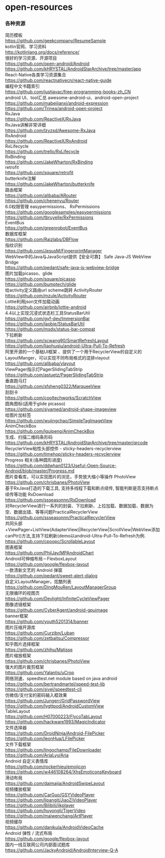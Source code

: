 # open-resources
### 各种资源</br>
简历模板</br>
https://github.com/geekcompany/ResumeSample </br>
kotlin官网、学习资料</br>
http://kotlinlang.org/docs/reference/</br>
很好的学习资源、开源项目 </br>
https://github.com/open-android/Android </br>
https://github.com/kHRYSTAL/AndroidStarArchive/tree/master/app  </br>
React-Native各类学习资源集合</br>
https://github.com/reactnativecn/react-native-guide</br>
编程中文书籍索引</br>
https://github.com/justjavac/free-programming-books-zh_CN </br>
android UI、tool汇总 awesome-android-ui、android-open-project</br>
https://github.com/mabeijianxi/android-expression </br>
https://github.com/Trinea/android-open-project </br>
RxJava  </br>
https://github.com/ReactiveX/RxJava  </br>
RxJava讲解非常详细 </br>
https://github.com/lzyzsd/Awesome-RxJava </br>
RxAndroid </br>
https://github.com/ReactiveX/RxAndroid </br>
RxLifecycle  </br>
https://github.com/trello/RxLifecycle  </br>
RxBinding</br>
https://github.com/JakeWharton/RxBinding </br>
retrofit</br>
https://github.com/square/retrofit  </br>
butterknife注解</br>
https://github.com/JakeWharton/butterknife  </br>
路由框架</br>
https://github.com/alibaba/ARouter  </br>
https://github.com/chenenyu/Router</br>
6.0权限管理 easypermissions、 RxPermissions<br />
https://github.com/googlesamples/easypermissions <br/>
https://github.com/tbruyelle/RxPermissions </br>
EventBus </br>
https://github.com/greenrobot/EventBus  </br>
数据库框架</br>
https://github.com/Raizlabs/DBFlow</br>
指纹识别</br>
https://github.com/JesusM/FingerprintManager </br>
WebView中的Java与JavaScript提供【安全可靠】 Safe Java-JS WebView Bridge  <br />
https://github.com/pedant/safe-java-js-webview-bridge   <br/>
图片加载picasso、glide <br/>
https://github.com/square/picasso  </br>
https://github.com/bumptech/glide   <br />
给activity定义路由url scheme跳转 ActivityRouter  </br>
https://github.com/mzule/ActivityRouter   </br>
Lottie利用json文件加载动画</br>
https://github.com/airbnb/lottie-android </br>
4.4以上实现沉浸式状态栏工具StatusBarUtil   <br />
https://github.com/gyf-dev/ImmersionBar <br/>
https://github.com/laobie/StatusBarUtil   <br/>
https://github.com/msdx/status-bar-compat <br/>
下拉刷新  </br>
https://github.com/scwang90/SmartRefreshLayout </br>
https://github.com/liaohuqiu/android-Ultra-Pull-To-Refresh   </br>
阿里开源的一个基础UI框架 、提供了一个用于RecyclerView的自定义的LayoutManger，可以实现不同布局格式的混排vlayout</br>
https://github.com/alibaba/vlayout </br>
ViewPager指示灯PagerSlidingTabStrip </br>
https://github.com/astuetz/PagerSlidingTabStrip</br>
垂直跑马灯</br>
https://github.com/sfsheng0322/MarqueeView  </br>
刮刮卡</br>
https://github.com/cooltechworks/ScratchView   </br>
圆角图标(适用于glide picasso)  </br>
https://github.com/siyamed/android-shape-imageview  </br>
给图片加标签</br>
https://github.com/wujingchao/SimpleTagImageView   </br>
AnimCheckBox</br>
https://github.com/lguipeng/AnimCheckBox  </br>
生成、扫描二维码条形码</br>
https://github.com/kHRYSTAL/AndroidStarArchive/tree/master/qrcode  </br>
RecyclerView粘性头部控件 - sticky-headers-recyclerview</br>
https://github.com/timehop/sticky-headers-recyclerview </br>
Progress 相关(各种圆形进度)</br>
https://github.com/ddwhan0123/Useful-Open-Source-Android/blob/master/Progress.md </br>
图片查看库，可以实现图片的浏览，手势放大缩小等操作 PhotoView</br>
https://github.com/chrisbanes/PhotoView</br>
基于RxJava打造的下载工具, 支持多线程下载和断点续传, 智能判断是否支持断点续传等功能 RxDownload</br>
https://github.com/ssseasonnn/RxDownload</br>
对RecyclerView进行一系列的封装、下拉刷新、上拉加载、数据加载、数据为空、数据出错、等等问题PracticalRecyclerView</br>
https://github.com/ssseasonnn/PracticalRecyclerView</br>
共同头部+ViewPager+ListView(AdapterView)|RecyclerView|ScrollView|WebView添加canPtr()方法,支持下拉刷新(demo以android-Ultra-Pull-To-Refresh为例.</br>
https://github.com/cpoopc/ScrollableLayout </br>
图表框架</br>
https://github.com/PhilJay/MPAndroidChart </br>
Android可伸缩布局－FlexboxLayout </br>
https://github.com/google/flexbox-layout </br>
一款清新文艺的 Android 弹窗 </br>
https://github.com/pedant/sweet-alert-dialog </br>
自定义LayoutManager，炫酷列表</br>
https://github.com/DingMouRen/LayoutManagerGroup </br>
无限循环的视图页</br>
https://github.com/Devlight/InfiniteCycleViewPager </br>
图像滤镜框架</br>
https://github.com/CyberAgent/android-gpuimage </br>
banner框架</br>
https://github.com/youth5201314/banner </br>
图片压缩开源库</br>
https://github.com/Curzibn/Luban </br>
https://github.com/zetbaitsu/Compressor </br>
知乎图片选择框架 </br>
https://github.com/zhihu/Matisse </br>
图片缩放框架 </br>
https://github.com/chrisbanes/PhotoView </br>
强大的图片裁剪框架 </br>
https://github.com/Yalantis/uCrop </br>
网络测速、speedtest.net module based on java android</br>
https://github.com/bertrandmartel/speed-test-lib</br>
https://github.com/sivel/speedtest-cli </br>
仿微信/支付宝的密码输入框效果</br>
https://github.com/Jungerr/GridPasswordView</br>
https://github.com/lygttpod/AndroidCustomView</br>
TableLayout</br>
https://github.com/H07000223/FlycoTabLayout</br>
https://github.com/hackware1993/MagicIndicator</br>
文件选择器</br>
https://github.com/DroidNinja/Android-FilePicker </br>
https://github.com/leonHua/LFilePicker</br>
文件下载框架</br>
https://github.com/lingochamp/FileDownloader </br>
https://github.com/AriaLyy/Aria </br>
Android 自定义表情库 </br>
https://github.com/rockerhieu/emojicon </br>
https://github.com/w446108264/XhsEmoticonsKeyboard </br>
滑动布局</br>
https://github.com/daimajia/AndroidSwipeLayout </br>
视频播放框架 </br>
https://github.com/CarGuo/GSYVideoPlayer </br>
https://github.com/lipangit/JiaoZiVideoPlayer </br>
https://github.com/Bilibili/ijkplayer </br>
https://github.com/huyongli/TigerVideo </br>
https://github.com/maiwenchang/ArtPlayer </br>
视频缓存 </br>
https://github.com/danikula/AndroidVideoCache </br>
Android 弹性 / 流式布局	 </br>
https://github.com/google/flexbox-layout </br>
国内一线互联网公司内部面试题库	</br>
https://github.com/JackyAndroid/AndroidInterview-Q-A  </br>

